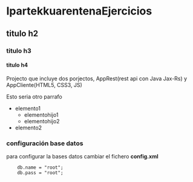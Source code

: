 # IpartekkuarentenaEjercicios
## titulo h2
### titulo h3
#### titulo h4
Projecto que incluye dos porjectos, AppRest(rest api con Java Jax-Rs) y AppCliente(HTML5, CSS3, JS)

Esto seria otro parrafo

- elemento1
    - elementohijo1
    - elementohijo2
- elemento2

### configuración base datos
para configurar la bases datos cambiar el fichero **config.xml** 

~~~
    db.name = "root";
    db.pass = "root";
~~~
